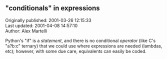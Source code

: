 ## "conditionals" in expressions  
Originally published: 2001-03-26 12:15:33  
Last updated: 2001-04-08 14:57:10  
Author: Alex Martelli  
  
Python's "if" is a _statement_, and there is no conditional _operator_ (like C's "a?b:c" ternary) that we could use where expressions are needed (lambdas, etc); however, with some due care, equivalents can easily be coded.